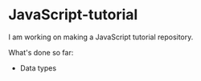 JavaScript-tutorial
===================

I am working on making a JavaScript tutorial repository. 

What's done so far:
- Data types
